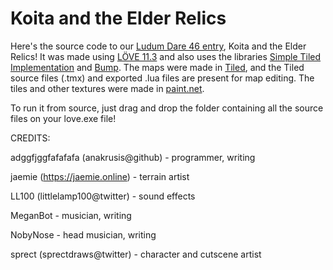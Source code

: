 # Koita and the Elder Relics
Here's the source code to our [Ludum Dare 46 entry](https://ldjam.com/events/ludum-dare/46/koita-and-the-elder-relics), Koita and the Elder Relics! It was made using [LÖVE 11.3](https://www.love2d.org/) and also uses the libraries [Simple Tiled Implementation](https://github.com/karai17/Simple-Tiled-Implementation) and [Bump](https://github.com/kikito/bump.lua). The maps were made in [Tiled](https://www.mapeditor.org/), and the Tiled source files (.tmx) and exported .lua files are present for map editing. The tiles and other textures were made in [paint.net](https://www.getpaint.net/).

To run it from source, just drag and drop the folder containing all the source files on your love.exe file!

CREDITS:

adggfjggfafafafa (anakrusis@github) - programmer, writing

jaemie (https://jaemie.online) - terrain artist

LL100 (littlelamp100@twitter) - sound effects

MeganBot - musician, writing

NobyNose - head musician, writing

sprect (sprectdraws@twitter) - character and cutscene artist
